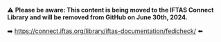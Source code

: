 :warning: **Please be aware: This content is being moved to the IFTAS Connect Library and will be removed from GitHub on June 30th, 2024.**

:arrow_right: https://connect.iftas.org/library/iftas-documentation/fedicheck/ :arrow_left:
